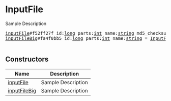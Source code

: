 # InputFile

Sample Description

<pre>
<a href="../constructor/inputFile.md">inputFile</a>#f52ff27f id:<a href="../type/long.md">long</a> parts:<a href="../type/int.md">int</a> name:<a href="../type/string.md">string</a> md5_checksum:<a href="../type/string.md">string</a> = <a href="../type/InputFile.md">InputFile</a>;
<a href="../constructor/inputFileBig.md">inputFileBig</a>#fa4f0bb5 id:<a href="../type/long.md">long</a> parts:<a href="../type/int.md">int</a> name:<a href="../type/string.md">string</a> = <a href="../type/InputFile.md">InputFile</a>;

</pre>

## Constructors

| Name | Description |
|------|-------------|
| [inputFile](../constructor/inputFile.md) | Sample Description |
| [inputFileBig](../constructor/inputFileBig.md) | Sample Description |


